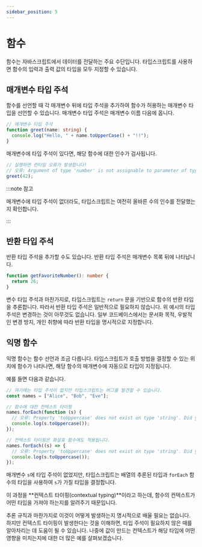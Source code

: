 ```yaml
---
sidebar_position: 5
---
```


# 함수

함수는 자바스크립트에서 데이터를 전달하는 주요 수단입니다. 타입스크립트를 사용하면 함수의 입력과 출력 값의 타입을 모두 지정할 수 있습니다.

## 매개변수 타입 주석

함수를 선언할 때 각 매개변수 뒤에 타입 주석을 추가하여 함수가 허용하는 매개변수 타입을 선언할 수 있습니다. 매개변수 타입 주석은 매개변수 이름 다음에 옵니다.

```ts
// 매개변수 타입 주석
function greet(name: string) {
  console.log("Hello, " + name.toUpperCase() + "!!");
}
```

매개변수에 타입 주석이 있다면, 해당 함수에 대한 인수가 검사됩니다.

```ts
// 실행하면 런타임 오류가 발생합니다!
// 오류: Argument of type 'number' is not assignable to parameter of type 'string'.
greet(42);
```

:::note 참고

매개변수에 타입 주석이 없더라도, 타입스크립트는 여전히 올바른 수의 인수를 전달했는지 확인합니다.

:::

## 반환 타입 주석

반환 타입 주석을 추가할 수도 있습니다. 반환 타입 주석은 매개변수 목록 뒤에 나타납니다.

```ts
function getFavoriteNumber(): number {
  return 26;
}
```

변수 타입 주석과 마찬가지로, 타입스크립트는 `return` 문을 기반으로 함수의 반환 타입을 추론합니다. 따라서 반환 타입 주석은 일반적으로 필요하지 않습니다. 위 예시의 타입 주석은 변경하는 것이 아무것도 없습니다. 일부 코드베이스에서는 문서화 목적, 우발적인 변경 방지, 개인 취향에 따라 반환 타입을 명시적으로 지정합니다.

## 익명 함수

익명 함수는 함수 선언과 조금 다릅니다. 타입스크립트가 호출 방법을 결정할 수 있는 위치에 함수가 나타나면, 해당 함수의 매개변수에 자동으로 타입이 지정됩니다.

예를 들면 다음과 같습니다.

```ts
// 여기에는 타입 주석이 없지만 타입스크립트는 버그를 발견할 수 있습니다.
const names = ["Alice", "Bob", "Eve"];

// 함수에 대한 컨텍스트 타이핑
names.forEach(function (s) {
  // 오류: Property 'toUppercase' does not exist on type 'string'. Did you mean 'toUpperCase'?
  console.log(s.toUppercase());
});

// 컨텍스트 타이핑은 화살표 함수에도 적용됩니다.
names.forEach((s) => {
  // 오류: Property 'toUppercase' does not exist on type 'string'. Did you mean 'toUpperCase'?
  console.log(s.toUppercase());
});
```

매개변수 `s`에 타입 주석이 없었지만, 타입스크립트는 배열의 추론된 타입과 `forEach` 함수의 타입을 사용하여 `s`가 가질 타입을 결정합니다.

이 과정을 **컨텍스트 타이핑(contextual typing)**이라고 하는데, 함수의 컨텍스트가 어떤 타입을 가져야 하는지를 알려주기 때문입니다.

추론 규칙과 마찬가지로 이것이 어떻게 발생하는지 명시적으로 배울 필요는 없습니다. 하지만 컨텍스트 타이핑이 발생한다는 것을 이해하면, 타입 주석이 필요하지 않은 때를 알아차리는 데 도움이 될 수 있습니다. 나중에 값이 만드는 컨텍스트가 해당 타입에 어떤 영향을 미치는지에 대한 더 많은 예를 살펴보겠습니다.